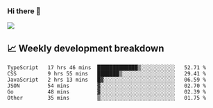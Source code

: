 ### Hi there 👋
<img align="center" src="https://github-readme-stats.vercel.app/api?username=Tumao727&show_icons=true&hide_title=true&theme=dracula" />


## 📈 Weekly development breakdown
<!--START_SECTION:waka-->

```text
TypeScript   17 hrs 46 mins  █████████████▒░░░░░░░░░░░   52.71 %
CSS          9 hrs 55 mins   ███████▒░░░░░░░░░░░░░░░░░   29.41 %
JavaScript   2 hrs 13 mins   █▓░░░░░░░░░░░░░░░░░░░░░░░   06.59 %
JSON         54 mins         ▓░░░░░░░░░░░░░░░░░░░░░░░░   02.70 %
Go           48 mins         ▓░░░░░░░░░░░░░░░░░░░░░░░░   02.39 %
Other        35 mins         ▒░░░░░░░░░░░░░░░░░░░░░░░░   01.75 %
```

<!--END_SECTION:waka-->